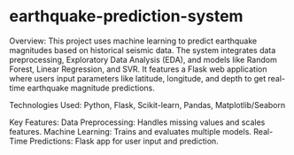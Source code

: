 # earthquake-prediction-system

Overview:
This project uses machine learning to predict earthquake magnitudes based on historical seismic data. The system integrates data preprocessing, Exploratory Data Analysis (EDA), and models like Random Forest, Linear Regression, and SVR. It features a Flask web application where users input parameters like latitude, longitude, and depth to get real-time earthquake magnitude predictions.

Technologies Used:
Python, Flask, Scikit-learn, Pandas, Matplotlib/Seaborn

Key Features:
Data Preprocessing: Handles missing values and scales features.
Machine Learning: Trains and evaluates multiple models.
Real-Time Predictions: Flask app for user input and prediction.
